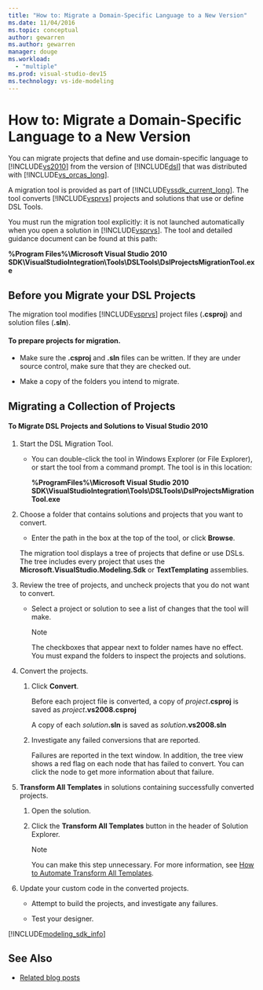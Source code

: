 ```yaml
---
title: "How to: Migrate a Domain-Specific Language to a New Version"
ms.date: 11/04/2016
ms.topic: conceptual
author: gewarren
ms.author: gewarren
manager: douge
ms.workload:
  - "multiple"
ms.prod: visual-studio-dev15
ms.technology: vs-ide-modeling
---
```

# How to: Migrate a Domain-Specific Language to a New Version
You can migrate projects that define and use domain-specific language to [!INCLUDE[vs2010](../misc/includes/vs2010_md.md)] from the version of [!INCLUDE[dsl](../modeling/includes/dsl_md.md)] that was distributed with [!INCLUDE[vs_orcas_long](../debugger/includes/vs_orcas_long_md.md)].

 A migration tool is provided as part of [!INCLUDE[vssdk_current_long](../misc/includes/vssdk_current_long_md.md)]. The tool converts [!INCLUDE[vsprvs](../code-quality/includes/vsprvs_md.md)] projects and solutions that use or define DSL Tools.

 You must run the migration tool explicitly: it is not launched automatically when you open a solution in [!INCLUDE[vsprvs](../code-quality/includes/vsprvs_md.md)]. The tool and detailed guidance document can be found at this path:

 **%Program Files%\Microsoft Visual Studio 2010 SDK\VisualStudioIntegration\Tools\DSLTools\DslProjectsMigrationTool.exe**

## Before you Migrate your DSL Projects
 The migration tool modifies [!INCLUDE[vsprvs](../code-quality/includes/vsprvs_md.md)] project files (**.csproj**) and solution files (**.sln**).

#### To prepare projects for migration.

-   Make sure the **.csproj** and **.sln** files can be written. If they are under source control, make sure that they are checked out.

-   Make a copy of the folders you intend to migrate.

## Migrating a Collection of Projects

#### To Migrate DSL Projects and Solutions to Visual Studio 2010

1.  Start the DSL Migration Tool.

    -   You can double-click the tool in Windows Explorer (or File Explorer), or start the tool from a command prompt. The tool is in this location:

         **%ProgramFiles%\Microsoft Visual Studio 2010 SDK\VisualStudioIntegration\Tools\DSLTools\DslProjectsMigrationTool.exe**

2.  Choose a folder that contains solutions and projects that you want to convert.

    -   Enter the path in the box at the top of the tool, or click **Browse**.

     The migration tool displays a tree of projects that define or use DSLs. The tree includes every project that uses the **Microsoft.VisualStudio.Modeling.Sdk** or **TextTemplating** assemblies.

3.  Review the tree of projects, and uncheck projects that you do not want to convert.

    -   Select a project or solution to see a list of changes that the tool will make.

        > [!NOTE]
        >  The checkboxes that appear next to folder names have no effect. You must expand the folders to inspect the projects and solutions.

4.  Convert the projects.

    1.  Click **Convert**.

         Before each project file is converted, a copy of _project_**.csproj** is saved as _project_**.vs2008.csproj**

         A copy of each _solution_**.sln** is saved as _solution_**.vs2008.sln**

    2.  Investigate any failed conversions that are reported.

         Failures are reported in the text window. In addition, the tree view shows a red flag on each node that has failed to convert. You can click the node to get more information about that failure.

5.  **Transform All Templates** in solutions containing successfully converted projects.

    1.  Open the solution.

    2.  Click the **Transform All Templates** button in the header of Solution Explorer.

        > [!NOTE]
        >  You can make this step unnecessary. For more information, see [How to Automate Transform All Templates](http://msdn.microsoft.com/b63cfe20-fe5e-47cc-9506-59b29bca768a).

6.  Update your custom code in the converted projects.

    -   Attempt to build the projects, and investigate any failures.

    -   Test your designer.


[!INCLUDE[modeling_sdk_info](includes/modeling_sdk_info.md)]

## See Also

- [Related blog posts](https://blogs.msdn.microsoft.com/visualstudioalm/tag/code-index/)
